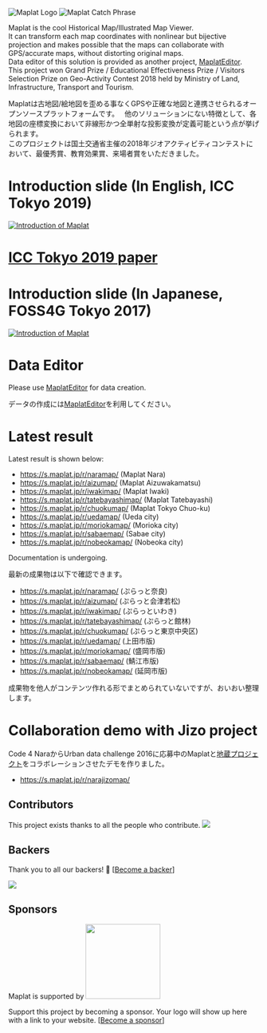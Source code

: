 ![Maplat Logo](https://code4nara.github.io/Maplat/page_imgs/maplat.png)
![Maplat Catch Phrase](https://code4nara.github.io/Maplat/page_imgs/bijective.png)

Maplat is the cool Historical Map/Illustrated Map Viewer.  
It can transform each map coordinates with nonlinear but bijective projection and makes possible that the maps can collaborate with GPS/accurate maps, without distorting original maps.  
Data editor of this solution is provided as another project, [MaplatEditor](https://github.com/code4nara/MaplatEditor/).  
This project won Grand Prize / Educational Effectiveness Prize / Visitors Selection Prize on Geo-Activity Contest 2018 held by Ministry of Land, Infrastructure, Transport and Tourism.

Maplatは古地図/絵地図を歪める事なくGPSや正確な地図と連携させられるオープンソースプラットフォームです。  
他のソリューションにない特徴として、各地図の座標変換において非線形かつ全単射な投影変換が定義可能という点が挙げられます。  
このプロジェクトは国土交通省主催の2018年ジオアクティビティコンテストにおいて、最優秀賞、教育効果賞、来場者賞をいただきました。

# Introduction slide (In English, ICC Tokyo 2019)
<a href="https://www.slideshare.net/kokogiko/maplat-historical-map-viewer-technology-that-guarantees-nonlinear-bijective-conversion-without-distortion">![Introduction of Maplat](https://code4history.github.io/Maplat/page_imgs/maplat_slide.png)</a>

# <a href="https://www.slideshare.net/kokogiko/maplat-historical-viewer-technology-that-guarantees-nonlinear-bijective-conversion-without-distortion">ICC Tokyo 2019 paper</a>

# Introduction slide (In Japanese, FOSS4G Tokyo 2017)
<a href="https://www.slideshare.net/kokogiko/maplat">![Introduction of Maplat](https://code4history.github.io/Maplat/page_imgs/maplat_slide.png)</a>

# Data Editor
Please use [MaplatEditor](https://github.com/code4nara/MaplatEditor/) for data creation.

データの作成には[MaplatEditor](https://github.com/code4nara/MaplatEditor/)を利用してください。

# Latest result
Latest result is shown below:
* https://s.maplat.jp/r/naramap/ (Maplat Nara)
* https://s.maplat.jp/r/aizumap/ (Maplat Aizuwakamatsu)
* https://s.maplat.jp/r/iwakimap/ (Maplat Iwaki)
* https://s.maplat.jp/r/tatebayashimap/ (Maplat Tatebayashi)
* https://s.maplat.jp/r/chuokumap/ (Maplat Tokyo Chuo-ku)
* https://s.maplat.jp/r/uedamap/ (Ueda city)
* https://s.maplat.jp/r/moriokamap/ (Morioka city)
* https://s.maplat.jp/r/sabaemap/ (Sabae city)
* https://s.maplat.jp/r/nobeokamap/ (Nobeoka city)

Documentation is undergoing.

最新の成果物は以下で確認できます。
* https://s.maplat.jp/r/naramap/ (ぷらっと奈良)
* https://s.maplat.jp/r/aizumap/ (ぷらっと会津若松)
* https://s.maplat.jp/r/iwakimap/ (ぷらっといわき)
* https://s.maplat.jp/r/tatebayashimap/ (ぷらっと館林)
* https://s.maplat.jp/r/chuokumap/ (ぷらっと東京中央区)
* https://s.maplat.jp/r/uedamap/ (上田市版)
* https://s.maplat.jp/r/moriokamap/ (盛岡市版)
* https://s.maplat.jp/r/sabaemap/ (鯖江市版)
* https://s.maplat.jp/r/nobeokamap/ (延岡市版)

成果物を他人がコンテンツ作れる形でまとめられていないですが、おいおい整理します。

# Collaboration demo with Jizo project
Code 4 NaraからUrban data challenge 2016に応募中のMaplatと[地蔵プロジェクト](https://github.com/code4nara/JizoProject/wiki)をコラボレーションさせたデモを作りました。
* https://s.maplat.jp/r/narajizomap/

## Contributors

This project exists thanks to all the people who contribute. <!--[[Contribute](CONTRIBUTING.md)].-->
<a href="https://github.com/code4nara/Maplat/graphs/contributors"><img src="https://opencollective.com/maplat/contributors.svg?width=890&button=false" /></a>


## Backers

Thank you to all our backers! 🙏 [[Become a backer](https://opencollective.com/maplat#backer)]

<a href="https://opencollective.com/maplat#backers" target="_blank"><img src="https://opencollective.com/maplat/backers.svg?width=890"></a>


## Sponsors
Maplat is supported by <img src="https://code4nara.github.io/Maplat/img/jetbrains-variant-4.png" width="150">

Support this project by becoming a sponsor. Your logo will show up here with a link to your website. [[Become a sponsor](https://opencollective.com/maplat#sponsor)]





